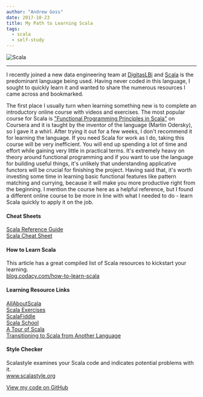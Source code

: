 ```yaml
---
author: "Andrew Goss"
date: 2017-10-23
title: My Path to Learning Scala
tags:
  - scala
  - self-study
---
```

![Scala](/img/post/scala.png "Scala")<br>
<hr>

I recently joined a new data engineering team at <a href="http://www.digitaslbi.com/us" target="_blank">DigitasLBi</a> and <a href="http://scala-lang.org" target="_blank">Scala</a> is the predominant language being used. Having never coded in this language, I sought to quickly learn it and wanted to share the numerous resources I came across and bookmarked.

The first place I usually turn when learning something new is to complete an introductory online course with videos and exercises. The most popular course for Scala is <a href="https://www.coursera.org/learn/progfun1" target="_blank">"Functional Programming Principles in Scala"</a> on Coursera and it is taught by the inventor of the language (Martin Odersky), so I gave it a whirl. After trying it out for a few weeks, I don't recommend it for learning the language. If you need Scala for work as I do, taking this course will be very inefficient. You will end up spending a lot of time and effort while gaining very little in practical terms. It's extremely heavy on theory around functional programming and if you want to use the language for building useful things, it's unlikely that understanding applicative functors will be crucial for finishing the project. Having said that, it's worth investing some time in learning basic functional features like pattern matching and currying, because it will make you more productive right from the beginning. I mention the course here as a helpful reference, but I found a different online course to be more in line with what I needed to do - learn Scala quickly to apply it on the job.

#### Cheat Sheets
<a href="/docs/scala_reference_guide.pdf" target="_blank">Scala Reference Guide</a><br>
<a href="https://alvinalexander.com/scala/scala-cheat-sheet-reference-examples" target="_blank">Scala Cheat Sheet</a><br>

#### How to Learn Scala
This article has a great compiled list of Scala resources to kickstart your learning.<br>
<a href="https://blog.codacy.com/how-to-learn-scala-cb53c5eb5ff6" target="_blank">blog.codacy.com/how-to-learn-scala</a>

#### Learning Resource Links

<a href="http://allaboutscala.com" target="_blank">AllAboutScala</a><br>
<a href="https://www.scala-exercises.org" target="_blank">Scala Exercises</a><br>
<a href="https://scalafiddle.io" target="_blank">ScalaFiddle</a><br>
<a href="http://twitter.github.io/scala_school" target="_blank">Scala School</a><br>
<a href="http://docs.scala-lang.org/tour/tour-of-scala.html" target="_blank">A Tour of Scala</a><br>
<a href="https://blog.redelastic.com/transitioning-to-scala-d1818f25b2b7" target="_blank">Transitioning to Scala from Another Language</a>

#### Style Checker
Scalastyle examines your Scala code and indicates potential problems with it.<br>
<a href="http://www.scalastyle.org" target="_blank">www.scalastyle.org</a>

<a href="https://github.com/andrewrgoss/learning-scala" class="btn" target="_blank">View my code on GitHub</a>